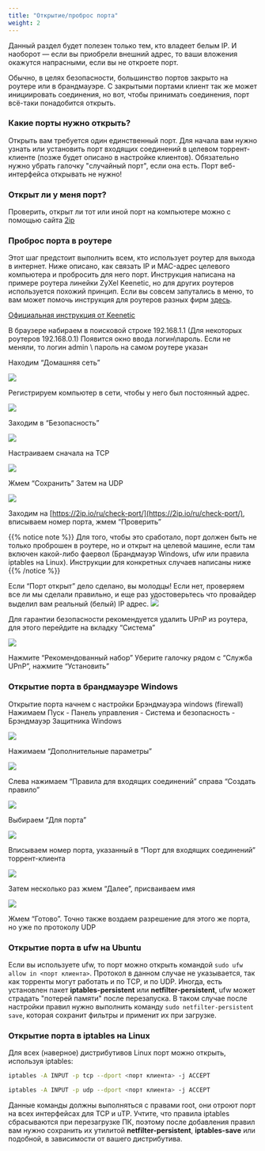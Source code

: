 ```yaml
---
title: "Открытие/проброс порта"
weight: 2
---
```

Данный раздел будет полезен только тем, кто владеет белым IP. И наоборот — если вы приобрели внешний адрес, то ваши
вложения окажутся напрасными, если вы не откроете порт.

Обычно, в целях безопасности, большинство портов закрыто на роутере или в брандмауэре. С закрытыми портами клиент так же
может инициировать соединения, но вот, чтобы принимать соединения, порт всё-таки понадобится открыть.

### Какие порты нужно открыть?

Открыть вам требуется один единственный порт. Для начала вам нужно узнать или установить порт входящих соединений в
целевом торрент-клиенте (позже будет описано в настройке клиентов). Обязательно нужно убрать галочку "случайный порт",
если она есть. Порт веб-интерфейса открывать не нужно!

### Открыт ли у меня порт?

Проверить, открыт ли тот или иной порт на компьютере можно с помощью сайта [2ip](https://2ip.io/ru/check-port/)

### Проброс порта в роутере

Этот шаг предстоит выполнить всем, кто использует роутер для выхода в интернет. Ниже описано, как связать IP и MAC-адрес
целевого компьютера и пробросить для него порт. Инструкция написана на примере роутера линейки ZyXel Keenetic, но для
других роутеров используется похожий принцип. Если вы совсем запутались в меню, то вам может помочь инструкция для
роутеров разных фирм [здесь](https://lumpics.ru/how-to-open-ports-on-router/).

[Официальная инструкция от Keenetic](https://help.keenetic.com/hc/ru/articles/360000360760-Переадресация-портов)

В браузере набираем в поисковой строке 192.168.1.1 (Для некоторых роутеров 192.168.0.1)
Появится окно ввода логин\пароль. Если не меняли, то логин admin \ пароль на самом роутере указан

Находим “Домашняя сеть”

![](/images/network-config/port-forwarding/image1.png)

Регистрируем компьютер в сети, чтобы у него был постоянный адрес.

![](/images/network-config/port-forwarding/image2.png)

Заходим в “Безопасность”

![](/images/network-config/port-forwarding/image3.png)

Настраиваем сначала на TCP

![](/images/network-config/port-forwarding/image5.png)

Жмем “Сохранить”
Затем на UDP

![](/images/network-config/port-forwarding/image7.png)

Заходим на [https://2ip.io/ru/check-port/](https://2ip.io/ru/check-port/), вписываем номер порта, жмем “Проверить”

{{% notice note %}}
Для того, чтобы это сработало, порт должен быть не только проброшен в роутере, но и открыт на целевой машине, если там
включен какой-либо фаервол (Брандмауэр Windows, ufw или правила iptables на Linux). Инструкции для конкретных случаев
написаны ниже
{{% /notice %}}
<!-- В notice не хотят прикрепляться ссылки вида {{< relref "#anchor" >}} -->

Если “Порт открыт” дело сделано, вы молодцы! Если нет, проверяем все ли мы сделали правильно, и еще раз удостоверьтесь
что провайдер выделил вам реальный (белый) IP адрес.
![](/images/network-config/port-forwarding/image15.png)

Для гарантии безопасности рекомендуется удалить UPnP из роутера, для этого перейдите на вкладку “Система”

![](/images/network-config/port-forwarding/image14.png)

Нажмите “Рекомендованный набор”
Уберите галочку рядом с “Служба UPnP”, нажмите “Установить”

### Открытие порта в брандмауэре Windows

Открытие порта начнем с настройки Брэндмауэра windows (firewall)  
Нажимаем Пуск - Панель управления - Система и безопасность - Брэндмауэр Защитника Windows

![](/images/network-config/port-forwarding/image6.png)

Нажимаем “Дополнительные параметры”

![](/images/network-config/port-forwarding/image13.png)

Слева нажимаем “Правила для входящих соединений” справа “Создать правило”

![](/images/network-config/port-forwarding/image12.png)

Выбираем “Для порта”

![](/images/network-config/port-forwarding/image8.png)

Вписываем номер порта, указанный в “Порт для входящих соединений” торрент-клиента

![](/images/network-config/port-forwarding/image4.png)

Затем несколько раз жмем “Далее”, присваиваем имя

![](/images/network-config/port-forwarding/image11.png)

Жмем “Готово”.
Точно также воздаем разрешение для этого же порта, но уже по протоколу UDP

### Открытие порта в ufw на Ubuntu

Если вы используете ufw, то порт можно открыть командой `sudo ufw allow in <порт клиента>`. Протокол в данном случае не
указывается, так как торренты могут работать и по TCP, и по UDP. Иногда, есть установлен пакет **iptables-persistent**
или
**netfilter-persistent**, ufw может страдать "потерей памяти" после перезапуска. В таком случае после настройки правил
нужно
выполнить команду `sudo netfilter-persistent save`, которая сохранит фильтры и применит их при загрузке.

### Открытие порта в iptables на Linux

Для всех (наверное) дистрибутивов Linux порт можно открыть, используя iptables:

```bash
iptables -A INPUT -p tcp --dport <порт клиента> -j ACCEPT

iptables -A INPUT -p udp --dport <порт клиента> -j ACCEPT
```

Данные команды должны выполняться с правами root, они отроют порт на всех интерфейсах для TCP и uTP. Учтите, что правила
iptables сбрасываются при перезагрузке ПК, поэтому после добавления правил вам нужно сохранить их утилитой
**netfilter-persistent**, **iptables-save** или подобной, в зависимости от вашего дистрибутива.
